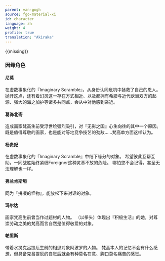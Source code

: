 ```yaml
---
parent: van-gogh
source: fgo-material-xi
id: character
language: zh
weight: 4
profile: true
translation: "Akiraka"
---
```


{{missing}}

### 因缘角色

#### 尼莫

在虚数事象化的『Imaginary Scramble』，从身份认同危机中拯救了自己的恩人。
抛开这点，还有着幻灵这一存在方式相近、以及都拥有希腊与近代欧洲双方的起源、强大的海之加护等诸多共同点，会从中对他感到亲近。

#### 葛饰北斋

造成画家梵高生前受浮世绘强烈吸引，对『无影之国』心生向往的其中一个原因。
既是值得尊敬的画家，也是能对等地竞争技艺的劲敌……梵高单方面这样认为。

#### 杨贵妃

在虚数事象化的『Imaginary Scramble』中结下缘分的对象。
希望彼此互帮互助，一同战胜始终紧缠Foreigner这种灵基不放的危险。
哪怕您不会记得，甚至无法理解也一样。

#### 弗兰肯斯坦

同为『拼凑的怪物』，能放松下来对话的对象。

#### 玛尔达

画家梵高生前曾当作过题材的人物。
（以拳头）体现出『积极生活』的她，对尊崇劳动之美的梵高而言自然是值得敬爱的对象。

#### 帕里斯

带着水灵克吕提厄生前的相思对象阿波罗的人物。
梵高本人的记忆不会有什么感想，但具备克吕提厄的自觉后就会有种莫名在意、胸口莫名痛苦的感觉。
